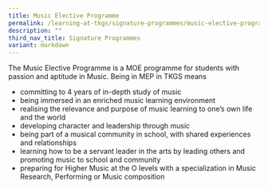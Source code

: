 ```yaml
---
title: Music Elective Programme
permalink: /learning-at-tkgs/signature-programmes/music-elective-programme/
description: ""
third_nav_title: Signature Programmes
variant: markdown
---
```

<style>
	ol.s {list-style-type: inherit;}
	</style>

<p>The Music Elective Programme is a MOE programme for students with passion and aptitude in Music. Being in MEP in TKGS means </p>
<ol class="s">
	<li>committing to 4 years of in-depth study of music</li>
	<li>being immersed in an enriched music learning environment</li>
	<li>realising the relevance and purpose of music learning to one’s own life and the world</li>
	<li>developing character and leadership through music</li>
	<li>being part of a musical  community in school, with shared experiences and relationships</li>
	<li>learning how to be a servant leader in the arts by leading others and promoting music to school and community</li>
	<li>preparing for Higher Music at the O levels with a specialization in Music Research, Performing or Music composition</li>
	</ol>
